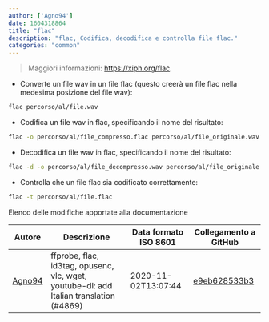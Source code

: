 ```yaml
---
author: ['Agno94']
date: 1604318864
title: "flac"
description: "flac, Codifica, decodifica e controlla file flac."
categories: "common"
---
```

> Maggiori informazioni: <https://xiph.org/flac>.

- Converte un file wav in un file flac (questo creerà un file flac nella medesima posizione del file wav):

```bash
flac percorso/al/file.wav
```

- Codifica un file wav in flac, specificando il nome del risultato:

```bash
flac -o percorso/al/file_compresso.flac percorso/al/file_originale.wav
```

- Decodifica un file wav in flac, specificando il nome del risultato:

```bash
flac -d -o percorso/al/file_decompresso.wav percorso/al/file_originale.flac
```

- Controlla che un file flac sia codificato correttamente:

```bash
flac -t percorso/al/file.flac
```
Elenco delle modifiche apportate alla documentazione


Autore | Descrizione | Data formato ISO 8601 | Collegamento a GitHub
------|-----|-----|-----
[Agno94](mailto:agnophi@gmail.com) | ffprobe, flac, id3tag, opusenc, vlc, wget, youtube-dl: add Italian translation (#4869) | 2020-11-02T13:07:44 | [e9eb628533b3](https://github.com/tldr-pages/tldr/commit/e9eb628533b31c09c5951ffa57f4194be88d8f63)

